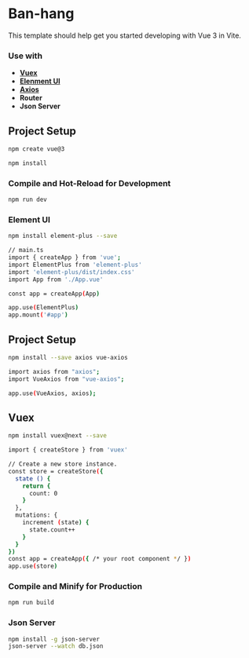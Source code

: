 # Ban-hang

This template should help get you started developing with Vue 3 in Vite.

### Use with

- **[Vuex](https://vuex.vuejs.org/guide/)**
- **[Elenment UI](https://element-plus.org/en-US/guide/quickstart.html)**
- **[Axios](https://www.npmjs.com/package/vue-axios)**
- **Router**
- **Json Server**
## Project Setup
```sh
npm create vue@3
```

```sh
npm install
```

### Compile and Hot-Reload for Development

```sh
npm run dev
```

### Element UI

```sh
npm install element-plus --save
```
```sh
// main.ts
import { createApp } from 'vue';
import ElementPlus from 'element-plus'
import 'element-plus/dist/index.css'
import App from './App.vue'

const app = createApp(App)

app.use(ElementPlus)
app.mount('#app')   
```

## Project Setup
```sh
npm install --save axios vue-axios
```
```sh
import axios from "axios";
import VueAxios from "vue-axios";

app.use(VueAxios, axios);
```

## Vuex
```sh
npm install vuex@next --save
```
```sh
import { createStore } from 'vuex'

// Create a new store instance.
const store = createStore({
  state () {
    return {
      count: 0
    }
  },
  mutations: {
    increment (state) {
      state.count++
    }
  }
})
const app = createApp({ /* your root component */ })
app.use(store)
```

### Compile and Minify for Production

```sh
npm run build
```

### Json Server

```sh
npm install -g json-server
json-server --watch db.json
```


